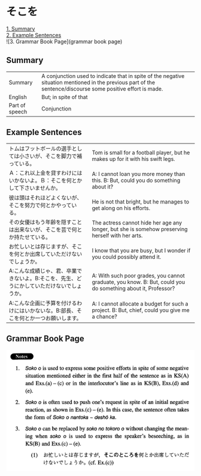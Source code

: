 # そこを

[1. Summary](#summary)<br>
[2. Example Sentences](#example-sentences)<br>
![3. Grammar Book Page](grammar book page)<br>


## Summary

<table><tr>   <td>Summary</td>   <td>A conjunction used to indicate that in spite of the negative situation mentioned in the previous part of the sentence/discourse some positive effort is made.</td></tr><tr>   <td>English</td>   <td>But; in spite of that</td></tr><tr>   <td>Part of speech</td>   <td>Conjunction</td></tr></table>

## Example Sentences

<table><tr>   <td>トムはフットボールの選手としては小さいが、そこを脚力で補っている。</td>   <td>Tom is small for a football player, but he makes up for it with his swift legs.</td></tr><tr>   <td>Ａ：これ以上金を貸すわけにはいかないよ。Ｂ：そこを何とかして下さいませんか。</td>   <td>A: I cannot loan you more money than this. B: But, could you do something about it?</td></tr><tr>   <td>彼は頭はそれほどよくないが、そこを努力で何とかやっている。</td>   <td>He is not that bright, but he manages to get along on his efforts.</td></tr><tr>   <td>その女優はもう年齢を隠すことは出来ないが、そこを芸で何とか持たせている。</td>   <td>The actress cannot hide her age any longer, but she is somehow preserving herself with her arts.</td></tr><tr>   <td>お忙しいとは存じますが、そこを何とか出席していただけないでしょうか。</td>   <td>I know that you are busy, but I wonder if you could possibly attend it.</td></tr><tr>   <td>A:こんな成績じゃ、君、卒業できないよ。B:そこを、先生、どうにかしていただけないでしょうか。</td>   <td>A: With such poor grades, you cannot graduate, you know. B: But, could you do something about it, Professor?</td></tr><tr>   <td>A:こんな企画に予算を付けるわけにはいかないな。B:部長、そこを何とか一つお願いします。</td>   <td>A: I cannot allocate a budget for such a project. B: But, chief, could you give me a chance?</td></tr></table>

## Grammar Book Page

![](../img/Intermediateそこを.png)

